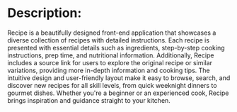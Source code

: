 # Description:
Recipe is a beautifully designed front-end application that showcases a diverse collection of recipes with detailed instructions.
Each recipe is presented with essential details such as ingredients, step-by-step cooking instructions, prep time, and nutritional information.
Additionally, Recipe includes a source link for users to explore the original recipe or similar variations, providing more in-depth information and cooking tips.
The intuitive design and user-friendly layout make it easy to browse, search, and discover new recipes for all skill levels, from quick weeknight dinners to gourmet dishes.
Whether you're a beginner or an experienced cook, Recipe brings inspiration and guidance straight to your kitchen.
